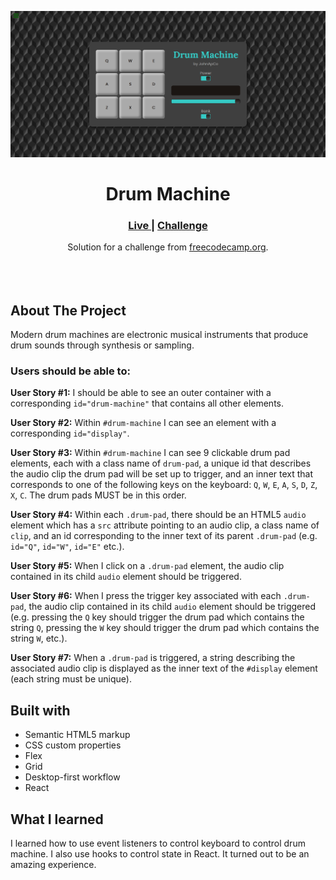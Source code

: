 <img src="https://github.com/JohnApCo/drum-machine/blob/main/public/img/Drum-Machine.png?raw=true"></img>

<h1 align="center">Drum Machine</h1>

<div align="center">
  <h3>
    <a href="https://codepen.io/JohnApCo/full/ExpWBQd" color="white">
      Live
    </a>
   <span> | </span>
    <a href="https://www.freecodecamp.org/learn/front-end-development-libraries/front-end-development-libraries-projects/build-a-drum-machine">
      Challenge
    </a>
  </h3>
</div>
<div align="center">
   Solution for a challenge from  <a href="https://www.freecodecamp.org/" target="_blank">freecodecamp.org</a>.
</div>
<br>
<br>
<br>

## About The Project

<p> Modern drum machines are electronic musical instruments that produce drum sounds through synthesis or sampling.

### Users should be able to:

<p><strong>User Story #1:</strong> I should be able to see an outer container with a corresponding <code>id="drum-machine"</code> that contains all other elements.</p>
<p><strong>User Story #2:</strong> Within <code>#drum-machine</code> I can see an element with a corresponding <code>id="display"</code>.</p>
<p><strong>User Story #3:</strong> Within <code>#drum-machine</code> I can see 9 clickable drum pad elements, each with a class name of <code>drum-pad</code>, a unique id that describes the audio clip the drum pad will be set up to trigger, and an inner text that corresponds to one of the following keys on the keyboard: <code>Q</code>, <code>W</code>, <code>E</code>, <code>A</code>, <code>S</code>, <code>D</code>, <code>Z</code>, <code>X</code>, <code>C</code>. The drum pads MUST be in this order.</p>
<p><strong>User Story #4:</strong> Within each <code>.drum-pad</code>, there should be an HTML5 <code>audio</code> element which has a <code>src</code> attribute pointing to an audio clip, a class name of <code>clip</code>, and an id corresponding to the inner text of its parent <code>.drum-pad</code> (e.g. <code>id="Q"</code>, <code>id="W"</code>, <code>id="E"</code> etc.).</p>
<p><strong>User Story #5:</strong> When I click on a <code>.drum-pad</code> element, the audio clip contained in its child <code>audio</code> element should be triggered.</p>
<p><strong>User Story #6:</strong> When I press the trigger key associated with each <code>.drum-pad</code>, the audio clip contained in its child <code>audio</code> element should be triggered (e.g. pressing the <code>Q</code> key should trigger the drum pad which contains the string <code>Q</code>, pressing the <code>W</code> key should trigger the drum pad which contains the string <code>W</code>, etc.).</p>
<p><strong>User Story #7:</strong> When a <code>.drum-pad</code> is triggered, a string describing the associated audio clip is displayed as the inner text of the <code>#display</code> element (each string must be unique).</p>

## Built with

- Semantic HTML5 markup
- CSS custom properties
- Flex
- Grid
- Desktop-first workflow
- React

## What I learned

I learned how to use event listeners to control keyboard to control drum machine. I also use hooks to control state in React. It turned out to be an amazing experience.
